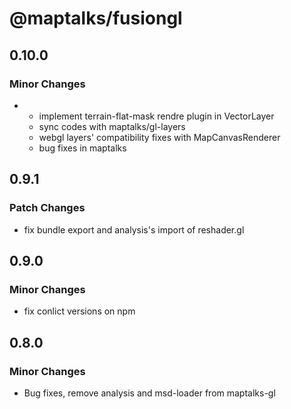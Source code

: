 # @maptalks/fusiongl

## 0.10.0

### Minor Changes

- - implement terrain-flat-mask rendre plugin in VectorLayer
  - sync codes with maptalks/gl-layers
  - webgl layers' compatibility fixes with MapCanvasRenderer
  - bug fixes in maptalks

## 0.9.1

### Patch Changes

- fix bundle export and analysis's import of reshader.gl

## 0.9.0

### Minor Changes

- fix conlict versions on npm

## 0.8.0

### Minor Changes

- Bug fixes, remove analysis and msd-loader from maptalks-gl
